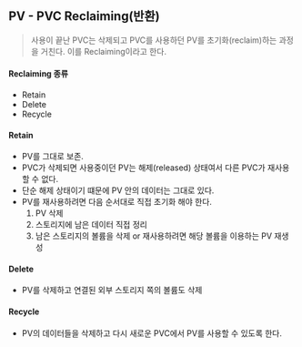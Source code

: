 ## PV - PVC Reclaiming(반환)

> 사용이 끝난 PVC는 삭제되고 PVC를 사용하던 PV를 초기화(reclaim)하는 과정을 거친다. 이를 Reclaiming이라고 한다.

#### Reclaiming 종류

- Retain
- Delete
- Recycle

#### Retain

- PV를 그대로 보존.
- PVC가 삭제되면 사용중이던 PV는 해제(released) 상태여서 다른 PVC가 재사용 할 수 없다.
- 단순 해제 상태이기 떄문에 PV 안의 데이터는 그대로 있다.
- PV를 재사용하려면 다음 순서대로 직접 초기화 해야 한다.
  1. PV 삭제
  2. 스토리지에 남은 데이터 직접 정리
  3. 남은 스토리지의 볼륨을 삭제 or 재사용하려면 해당 볼륨을 이용하는 PV 재생성

#### Delete

- PV를 삭제하고 연결된 외부 스토리지 쪽의 볼륨도 삭제

#### Recycle

- PV의 데이터들을 삭제하고 다시 새로운 PVC에서 PV를 사용할 수 있도록 한다.